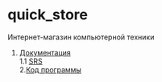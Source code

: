 # quick_store
Интернет-магазин компьютерной техники

1. [Документация](https://github.com/SachkoAlex/quick_store/tree/master/Documentation)<br>
1.1 [SRS](https://github.com/SachkoAlex/quick_store/blob/master/Documentation/SRS.md)<br>
2.[Код программы](https://github.com/SachkoAlex/online_shop/tree/master/src/main/java/com/bsuir/trtpo/backend)

